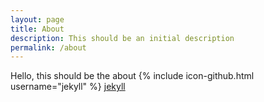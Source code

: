 ```yaml
---
layout: page
title: About
description: This should be an initial description
permalink: /about
---
```

Hello, this should be the about {% include icon-github.html username="jekyll" %} [jekyll](https://github.com/jekyll/jekyll)
